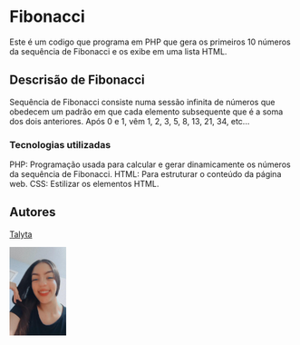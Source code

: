 # Fibonacci

Este é um codigo que programa em PHP que gera os primeiros 10 números da sequência de Fibonacci e os exibe em uma lista HTML.

## Descrisão de Fibonacci

Sequência de Fibonacci consiste numa sessão infinita de números que obedecem um padrão em que cada elemento subsequente que é a soma dos dois anteriores. Após 0 e 1, vêm 1, 2, 3, 5, 8, 13, 21, 34, etc...

### Tecnologias utilizadas

PHP: Programação usada para calcular e gerar dinamicamente os números da sequência de Fibonacci.
HTML: Para estruturar o conteúdo da página web. 
CSS: Estilizar os elementos HTML.

## Autores

[Talyta](https://github.com/poxxataly26/Calculo.git)

<img src="https://github.com/poxxataly26/portfolio-pessoal/blob/main/Img/foto.jpeg" width="100px">

